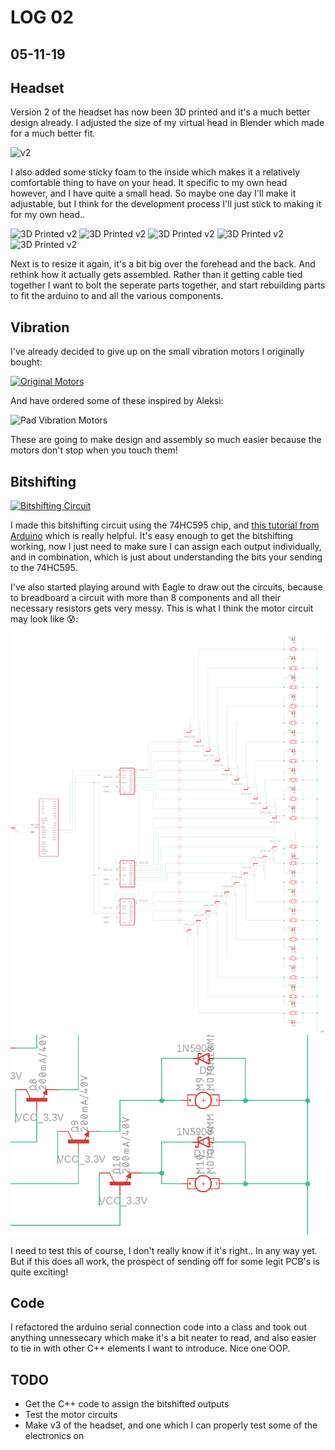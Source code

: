 # LOG 02
## 05-11-19

## Headset

Version 2 of the headset has now been 3D printed and it's a much better design already. I adjusted the size of my virtual head in Blender which made for a much better fit.

![v2](https://live.staticflickr.com/65535/49007974917_ba2cc209d0_c.jpg)

I also added some sticky foam to the inside which makes it a relatively comfortable thing to have on your head. It specific to my own head however, and I have quite a small head. So maybe one day I'll make it adjustable, but I think for the development process I'll just stick to making it for my own head..

![3D Printed v2](https://live.staticflickr.com/65535/49020597638_d256fd494d_c.jpg)
![3D Printed v2](https://live.staticflickr.com/65535/49021322592_3f211ea921_c.jpg)
![3D Printed v2](https://live.staticflickr.com/65535/49020597333_0b82232eef_c.jpg)
![3D Printed v2](https://live.staticflickr.com/65535/49020597348_3680d56225_c.jpg)
![3D Printed v2](https://live.staticflickr.com/65535/49021322332_a368043932_c.jpg)

Next is to resize it again, it's a bit big over the forehead and the back. And rethink how it actually gets assembled. Rather than it getting cable tied together I want to bolt the seperate parts together, and start rebuilding parts to fit the arduino to and all the various components.

## Vibration

I've already decided to give up on the small vibration motors I originally bought:

[![Original Motors](https://img.youtube.com/vi/K3GfDls8FJs/0.jpg)](https://www.youtube.com/watch?v=K3GfDls8FJs)

And have ordered some of these inspired by Aleksi:

![Pad Vibration Motors](https://i.ebayimg.com/images/g/jBcAAOSwvTpaHGHU/s-l500.jpg)

These are going to make design and assembly so much easier because the motors don't stop when you touch them!

## Bitshifting

[![Bitshifting Circuit](https://img.youtube.com/vi/YnUji_EFXYY/0.jpg)](https://www.youtube.com/watch?v=YnUji_EFXYY)

I made this bitshifting circuit using the 74HC595 chip, and [this tutorial from Arduino](https://www.arduino.cc/en/Tutorial/ShiftOut) which is really helpful. It's easy enough to get the bitshifting working, now I just need to make sure I can assign each output individually, and in combination, which is just about understanding the bits your sending to the 74HC595.

I've also started playing around with Eagle to draw out the circuits, because to breadboard a circuit with more than 8 components and all their necessary resistors gets very messy. This is what I think the motor circuit may look like :cold_sweat::

![Motor Circuit](/project/img/two_bitshift.png)
![Motor Circuit Closeup on Motors](/project/img/two_bitshift_motors.png)

I need to test this of course, I don't really know if it's right.. In any way yet. But if this does all work, the prospect of sending off for some legit PCB's is quite exciting!

## Code

I refactored the arduino serial connection code into a class and took out anything unnessecary which make it's a bit neater to read, and also easier to tie in with other C++ elements I want to introduce. Nice one OOP.

## TODO

* Get the C++ code to assign the bitshifted outputs
* Test the motor circuits
* Make v3 of the headset, and one which I can properly test some of the electronics on

